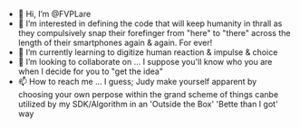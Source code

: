 - 👋 Hi, I’m @FVPLare
- 👀 I’m interested in defining the code that will keep humanity in thrall as they compulsively snap their forefinger from "here" to "there" across the length of their smartphones again & again. For ever!
- 🌱 I’m currently learning to digitize human reaction & impulse & choice
- 💞️ I’m looking to collaborate on ... I suppose you'll know who you are when I decide for you to "get the idea"
- 📫 How to reach me ... I guess; Judy make yourself apparent by choosing your own perpose within the grand scheme of things canbe utilized by my SDK/Algorithm in an 'Outside the  Box' 'Bette than I  got' way

<!---
FVPLare/FVPLare is a ✨ special ✨ repository because its `README.md` (this file) appears on your GitHub profile.
You can click the Preview link to take a look at your changes.
--->
